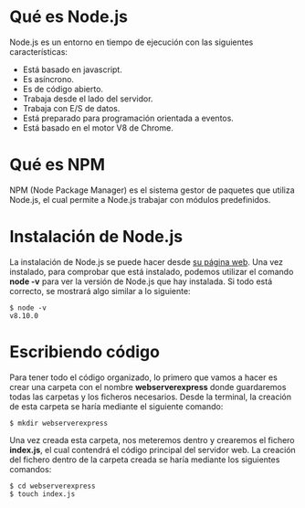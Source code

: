 # Qué es Node.js
Node.js es un entorno en tiempo de ejecución con las siguientes características:
- Está basado en javascript.
- Es asíncrono.
- Es de código abierto.
- Trabaja desde el lado del servidor.
- Trabaja con E/S de datos.
- Está preparado para programación orientada a eventos.
- Está basado en el motor V8 de Chrome.

# Qué es NPM
NPM (Node Package Manager) es el sistema gestor de paquetes que utiliza Node.js, el cual permite a Node.js trabajar con módulos predefinidos.

# Instalación de Node.js
La instalación de Node.js se puede hacer desde [su página web](https://nodejs.org/es/download/). Una vez instalado, para comprobar que está instalado, podemos utilizar el comando __node -v__ para ver la versión de Node.js que hay instalada. Si todo está correcto, se mostrará algo similar a lo siguiente:
```
$ node -v
v8.10.0
```

# Escribiendo código
Para tener todo el código organizado, lo primero que vamos a hacer es crear una carpeta con el nombre __webserverexpress__ donde guardaremos todas las carpetas y los ficheros necesarios. Desde la terminal, la creación de esta carpeta se haría mediante el siguiente comando:
```
$ mkdir webserverexpress
```
Una vez creada esta carpeta, nos meteremos dentro y crearemos el fichero __index.js__, el cual contendrá el código principal del servidor web. La creación del fichero dentro de la carpeta creada se haría mediante los siguientes comandos:
```
$ cd webserverexpress
$ touch index.js
```